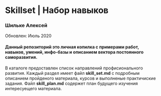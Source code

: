 # Skillset | Набор навыков
<h3>Шильке Алексей</h3>
Обновлен: Июль 2020

<h4>Данный репозиторий это личная копилка с примерами работ, навыков, умений, инфо-базы и описанием вектора постоянного саморазвития.</h4> 

В каталоге предоставлен список направлений профисионального развития. 
Каждый раздел имеет файл <b>skill_set.md</b> с подробным описанием пройденого материала, курсов и выполненые практичиские задания.
Файл <b>skill_plan.md</b> содержет план будущего изучения интересуещего материала. 
